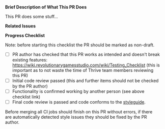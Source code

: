 **Brief Description of What This PR Does**

This PR does some stuff...

**Related Issues**

<!-- List all issues this PR closes here with the closes syntax: 
https://docs.github.com/en/github/managing-your-work-on-github/linking-a-pull-request-to-an-issue#linking-a-pull-request-to-an-issue-using-a-keyword
If this is not related to an issue, it should be described in more detail why this PR is needed here instead.
-->

**Progress Checklist**

Note: before starting this checklist the PR should be marked as non-draft.

- [ ] PR author has checked that this PR works as intended and doesn't
      break existing features:
      https://wiki.revolutionarygamesstudio.com/wiki/Testing_Checklist
      (this is important as to not waste the time of Thrive team
      members reviewing this PR)
- [ ] Initial code review passed (this and further items should not be checked by the PR author)
- [ ] Functionality is confirmed working by another person (see above checklist link)
- [ ] Final code review is passed and code conforms to the 
      [styleguide](https://github.com/Revolutionary-Games/Thrive/blob/master/doc/style_guide.md).

Before merging all CI jobs should finish on this PR without errors, if
there are automatically detected style issues they should be fixed by
the PR author.
